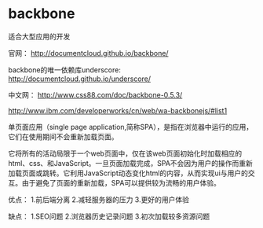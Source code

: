 # backbone
适合大型应用的开发

官网：
http://documentcloud.github.io/backbone/

backbone的唯一依赖库underscore:
http://documentcloud.github.io/underscore/

中文网：
http://www.css88.com/doc/backbone-0.5.3/

http://www.ibm.com/developerworks/cn/web/wa-backbonejs/#list1

单页面应用（single page application,简称SPA），是指在浏览器中运行的应用，它们在使用期间不会重新加载页面。

它将所有的活动局限于一个web页面中，仅在该web页面初始化时加载相应的html、css、和JavaScript。一旦页面加载完成，SPA不会因为用户的操作而重新加载页面或跳转。它利用JavaScript动态变化html的内容，从而实现ui与用户的交互。由于避免了页面的重新加载，SPA可以提供较为流畅的用户体验。

优点：
1.前后端分离
2.减轻服务器的压力
3.更好的用户体验

缺点：
1.SEO问题
2.浏览器历史记录问题
3.初次加载较多资源问题


